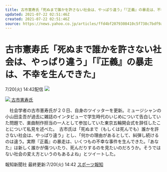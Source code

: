 ```yaml
---
title: 古市憲寿氏「死ぬまで誰かを許さない社会は、やっぱり違う」「『正義』の暴走は、不幸を生んできた」（スポーツ報知）
updated: 2021-07-22 02:51:46Z
created: 2021-07-22 02:51:46Z
source: https://news.yahoo.co.jp/articles/ffd4bf2079308410c5f738c7bdf9a9a40523041b
---
```


# 古市憲寿氏「死ぬまで誰かを許さない社会は、やっぱり違う」「『正義』の暴走は、不幸を生んできた」

7/20(火) 14:42配信
[![](https://s.yimg.jp/images/news/cobranding/sph.gif)](https://hochi.news/)

[![](https://amd-pctr.c.yimg.jp/r/iwiz-amd/20210720-07201083-sph-000-1-view.jpg?w=402&h=640&q=90&exp=10800&pri=l) 古市憲寿氏](https://news.yahoo.co.jp/articles/ffd4bf2079308410c5f738c7bdf9a9a40523041b/images/000)

　社会学者の古市憲寿氏が２０日、自身のツイッターを更新。ミュージシャンの小山田圭吾が過去に雑誌のインタビューで学生時代のいじめについて告白していた問題で、楽曲制作担当の一人として参加していた東京五輪開会式を辞任したことについて私見を述べた。　古市氏は「死ぬまで（もしくは死んでも）誰かを許さない社会は、やっぱり違う」とし、「何かの理由があるとして、糾弾し続けるのは違う。実際『正義』の暴走は、いくつもの不幸な事件を生んできた。『あなた』は新しく誰かが傷ついたり、死んだりするのを見たいのだろうか。そうではない社会の変え方というのもあるよね」とツイートした。

報知新聞社
最終更新:7/20(火) 14:42
[スポーツ報知](https://news.yahoo.co.jp/media/sph)